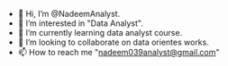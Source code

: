 - 👋 Hi, I’m @NadeemAnalyst.
- 👀 I’m interested in "Data Analyst".
- 🌱 I’m currently learning data analyst course.
- 💞️ I’m looking to collaborate on data orientes works.
- 📫 How to reach me "nadeem039analyst@gmail.com"

<!---
NadeemAnalyst/NadeemAnalyst is a ✨ special ✨ repository because its `README.md` (this file) appears on your GitHub profile.
You can click the Preview link to take a look at your changes.
--->
